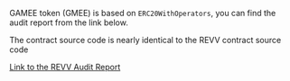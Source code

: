 GAMEE token (GMEE) is based on `ERC20WithOperators`, you can find the audit report from the link below.

The contract source code is nearly identical to the REVV contract source code

[Link to the REVV Audit Report](https://github.com/animocabrands/f1dt-ethereum-contracts/blob/master/contracts/token/ERC20/Animoca_REVV_Token_CertiK_Report_07_22_2020.pdf)